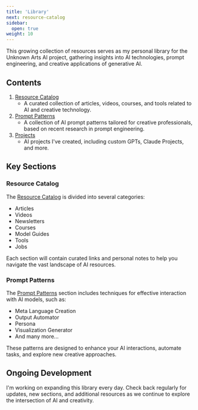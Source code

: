 ```yaml
---
title: 'Library'
next: resource-catalog
sidebar:
  open: true
weight: 10
---
```


This growing collection of resources serves as my personal library for the Unknown Arts AI project, gathering insights into AI technologies, prompt engineering, and creative applications of generative AI.

## Contents

1. [Resource Catalog](/docs/resource-catalog)
   - A curated collection of articles, videos, courses, and tools related to AI and creative technology.
2. [Prompt Patterns](/docs/patterns)
   - A collection of AI prompt patterns tailored for creative professionals, based on recent research in prompt engineering.
3. [Projects](/docs/projects)
   - AI projects I've created, including custom GPTs, Claude Projects, and more.

## Key Sections

### Resource Catalog

The [Resource Catalog](/docs/resource-catalog) is divided into several categories:

- Articles
- Videos
- Newsletters
- Courses
- Model Guides
- Tools
- Jobs

Each section will contain curated links and personal notes to help you navigate the vast landscape of AI resources.

### Prompt Patterns

The [Prompt Patterns](/docs/patterns) section includes techniques for effective interaction with AI models, such as:

- Meta Language Creation
- Output Automator
- Persona
- Visualization Generator
- And many more...

These patterns are designed to enhance your AI interactions, automate tasks, and explore new creative approaches.

## Ongoing Development

I'm working on expanding this library every day. Check back regularly for updates, new sections, and additional resources as we continue to explore the intersection of AI and creativity.
